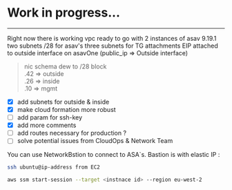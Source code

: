 # Work in progress...


---

Right now there is working vpc ready to go with 2 instances of asav 9.19.1
two subnets /28 for asav's 
three subnets for TG attachments 
EIP attached to outside interface on asavOne (public_ip => Outside interface)

> nic schema dew to /28 block <br/>
> .42 => outside <br/>
> .26 => inside <br/>
> .10 => mgmt

- [x] add subnets for outside & inside
- [x] make cloud formation more robust
- [ ] add param for ssh-key
- [x] add more comments
- [ ] add routes necessary for production ?
- [ ] solve potential issues from CloudOps & Network Team

You can use NetworkBstion to connect to ASA`s. Bastion is with elastic IP :

```bash
ssh ubuntu@ip-address from EC2
```

```bash
aws ssm start-session --target <instnace id> --region eu-west-2
```



